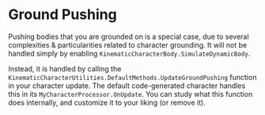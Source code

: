 

# Ground Pushing

Pushing bodies that you are grounded on is a special case, due to several complexities & particularities related to character grounding. It will not be handled simply by enabling `KinematicCharacterBody.SimulateDynamicBody`.

Instead, it is handled by calling the `KinematicCharacterUtilities.DefaultMethods.UpdateGroundPushing` function in your character update. The default code-generated character handles this in its `MyCharacterProcessor.OnUpdate`. You can study what this function does internally, and customize it to your liking (or remove it).